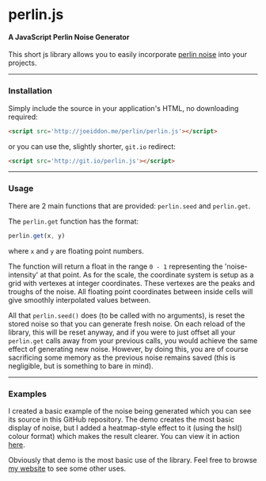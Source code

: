 perlin.js
=========

#### A JavaScript Perlin Noise Generator

This short js library allows you to easily incorporate <a href='https://en.wikipedia.org/wiki/Perlin_noise'>perlin noise</a> into your projects.

---

### Installation

Simply include the source in your application's HTML, no downloading required:

```html
<script src='http://joeiddon.me/perlin/perlin.js'></script>
```

or you can use the, slightly shorter, `git.io` redirect:

```html
<script src='http://git.io/perlin.js'></script>
```

---

### Usage

There are 2 main functions that are provided: `perlin.seed` and `perlin.get`.

The `perlin.get` function has the format:

```javascript
perlin.get(x, y)
```
where `x` and `y` are floating point numbers.

The function will return a float in the range `0 - 1` representing the 'noise-intensity' at that point. As for the scale, the coordinate system is setup as a grid with vertexes at integer coordinates. These vertexes are the peaks and troughs of the noise. All floating point coordinates between inside cells will give smoothly interpolated values between.

All that `perlin.seed()` does (to be called with no arguments), is reset the stored noise so that you can generate fresh noise. On each reload of the library, this will be reset anyway, and if you were to just offset all your `perlin.get` calls away from your previous calls, you would achieve the same effect of generating new noise. However, by doing this, you are of course sacrificing some memory as the previous noise remains saved (this is negligible, but is something to bare in mind).

---

### Examples

I created a basic example of the noise being generated which you can see its source in this GitHub repository. The demo creates the most basic display of noise, but I added a heatmap-style effect to it (using the hsl() colour format) which makes the result clearer. You can view it in action <a href='http://joeiddon.me/perlin/demo'>here</a>.

Obviously that demo is the most basic use of the library. Feel free to browse <a href='http://joeiddon.me'>my website</a> to see some other uses.
